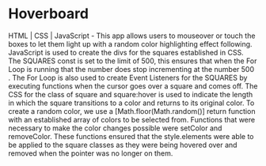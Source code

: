 # Hoverboard
HTML | CSS | JavaScript - This app allows users to mouseover or touch the boxes to let them light up with a random color highlighting effect following. JavaScript is used to create the divs for the squares established in CSS.  The SQUARES const is set to the limit of 500, this ensures that when the For Loop is running that the number does stop incrementing at the number 500 . The For Loop is also used to create Event Listeners for the SQUARES by executing functions when the cursor goes over a square and comes off. The CSS for the class of square and square:hover is used to indicate the length in which the square transitions to a color and returns to its original color. To create a random color, we use a [Math.floor(Math.random()] return function with an established array of colors to be selected from. Functions that were necessary to make the color changes possible were setColor and removeColor. These functions ensured that the style.elements were able to be applied to the square classes as they were being hovered over and removed when the pointer was no longer on them.
